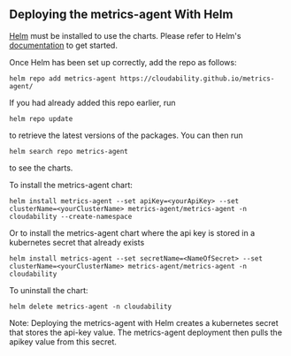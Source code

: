 ## Deploying the metrics-agent With Helm

[Helm](https://helm.sh) must be installed to use the charts.  Please refer to
Helm's [documentation](https://helm.sh/docs) to get started.

Once Helm has been set up correctly, add the repo as follows:

    helm repo add metrics-agent https://cloudability.github.io/metrics-agent/

If you had already added this repo earlier, run 
    
    helm repo update

to retrieve the latest versions of the packages. You can then run

    helm search repo metrics-agent

to see the charts.

To install the metrics-agent chart:

    helm install metrics-agent --set apiKey=<yourApiKey> --set clusterName=<yourClusterName> metrics-agent/metrics-agent -n cloudability --create-namespace

Or to install the metrics-agent chart where the api key is stored in a kubernetes secret that already exists

    helm install metrics-agent --set secretName=<NameOfSecret> --set clusterName=<yourClusterName> metrics-agent/metrics-agent -n cloudability

To uninstall the chart:

    helm delete metrics-agent -n cloudability

Note: Deploying the metrics-agent with Helm creates a kubernetes secret that stores the api-key value. The metrics-agent
deployment then pulls the apikey value from this secret.